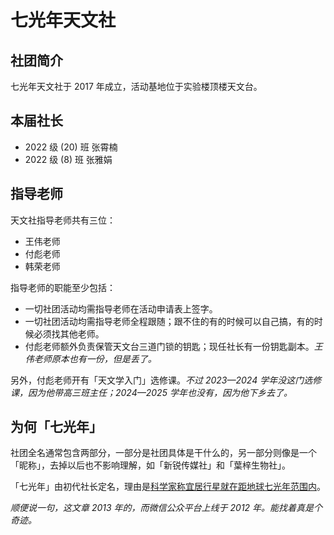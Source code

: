 # 七光年天文社

## 社团简介

七光年天文社于 2017 年成立，活动基地位于实验楼顶楼天文台。

## 本届社长

- 2022 级 (20) 班 张霄楠
- 2022 级 (8) 班 张雅娟

## 指导老师

天文社指导老师共有三位：

- 王伟老师
- 付彪老师
- 韩荣老师

指导老师的职能至少包括：

- 一切社团活动均需指导老师在活动申请表上签字。
- 一切社团活动均需指导老师全程跟随；跟不住的有的时候可以自己搞，有的时候必须找其他老师。
- 付彪老师额外负责保管天文台三道门锁的钥匙；现任社长有一份钥匙副本。*王伟老师原本也有一份，但是丢了。*

另外，付彪老师开有「天文学入门」选修课。*不过 2023—2024 学年没这门选修课，因为他带高三班主任；2024—2025 学年也没有，因为他下乡去了。*

## 为何「七光年」

社团全名通常包含两部分，一部分是社团具体是干什么的，另一部分则像是一个「昵称」，去掉以后也不影响理解，如「新锐传媒社」和「葉梓生物社」。

「七光年」由初代社长定名，理由是[科学家称宜居行星就在距地球七光年范围内](https://mp.weixin.qq.com/s/?__biz=MjM5MjA0Nzk0MA==&appmsgid=10000312&itemidx=3)。

*顺便说一句，这文章 2013 年的，而微信公众平台上线于 2012 年。能找着真是个奇迹。*
